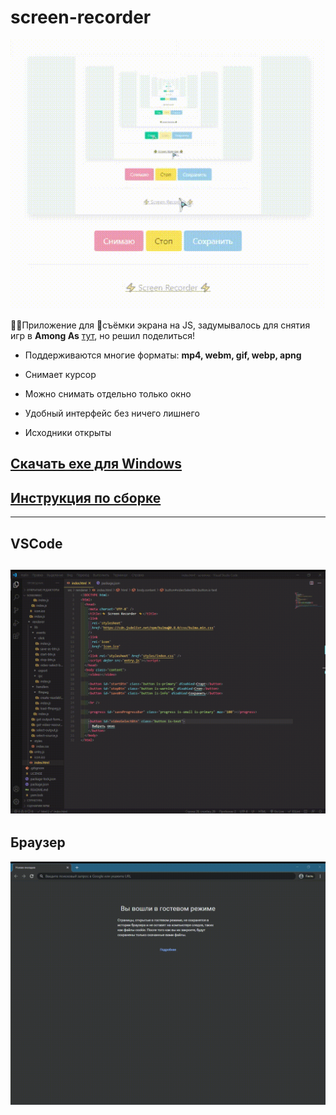 # screen-recorder

![screen-recorder test](https://raw.githubusercontent.com/htmlcssphpjs/screen-recorder/main/img/test.gif)

👨‍💻Приложение для 🎥съёмки экрана на JS, задумывалось для снятия игр в **Among As** [тут](https://zen.yandex.ru/id/5e91a7870a471779a8542fe9), но решил поделиться!

 + Поддерживаются многие форматы: **mp4, webm, gif, webp, apng**
 
 + Снимает курсор
 
 + Можно снимать отдельно только окно
 
 + Удобный интерфейс без ничего лишнего
 
 + Исходники открыты

## [Скачать exe для Windows](https://github.com/htmlcssphpjs/screen-recorder/releases/tag/%231)

## [Инструкция по сборке](https://github.com/htmlcssphpjs/screen-recorder/blob/main/use.md)

-----------
## VSCode
![VS Code](https://raw.githubusercontent.com/htmlcssphpjs/screen-recorder/main/img/vscode.gif)
-----------
## Браузер
![Браузер](https://raw.githubusercontent.com/htmlcssphpjs/screen-recorder/main/img/browser.gif)
